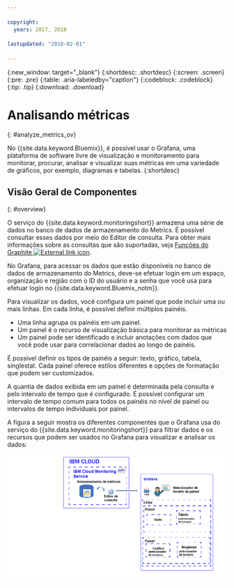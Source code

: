 ```yaml
---

copyright:
  years: 2017, 2018

lastupdated: "2018-02-01"

---
```


{:new_window: target="_blank"}
{:shortdesc: .shortdesc}
{:screen: .screen}
{:pre: .pre}
{:table: .aria-labeledby="caption"}
{:codeblock: .codeblock}
{:tip: .tip}
{:download: .download}


# Analisando métricas
{: #analyze_metrics_ov}

No {{site.data.keyword.Bluemix}}, é possível usar o Grafana, uma plataforma de
software livre de visualização e monitoramento para monitorar, procurar, analisar e visualizar suas métricas em uma
variedade de gráficos, por exemplo, diagramas e tabelas.
{:shortdesc}


## Visão Geral de Componentes
{: #overview}

O serviço do {{site.data.keyword.monitoringshort}} armazena uma série de dados no banco de dados de armazenamento do Metrics. É possível consultar esses dados por meio do Editor de consulta. Para obter mais informações sobre as consultas que são suportadas, veja [Funções do Graphite ![External link icon](../../icons/launch-glyph.svg "External link icon")](http://graphite.readthedocs.io/en/0.9.13-pre1/functions.html).

No Grafana, para acessar os dados que estão disponíveis no banco de dados de armazenamento do Metrics,
deve-se efetuar login em um espaço, organização e região com o ID do usuário e a senha que você usa para
efetuar login no {{site.data.keyword.Bluemix_notm}}. 

Para visualizar os dados, você configura um painel que pode incluir uma ou mais linhas. Em cada linha, é possível definir múltiplos painéis. 

* Uma linha agrupa os painéis em um painel. 
* Um painel é o recurso de visualização básica para monitorar as métricas 
* Um painel pode ser identificado e incluir anotações com dados que você pode usar para correlacionar dados ao longo de painéis.

É possível definir os tipos de painéis a seguir: texto, gráfico, tabela, singlestat. Cada painel oferece estilos diferentes e opções de formatação que podem ser customizados. 

A quantia de dados exibida em um painel é determinada pela consulta e pelo intervalo de tempo que é configurado. É possível configurar um intervalo de tempo comum para todos os painéis no nível de painel ou intervalos de tempo individuais por painel.

A figura a seguir mostra os diferentes componentes que o Grafana usa do serviço do {{site.data.keyword.monitoringshort}} para filtrar dados e os recursos que podem ser usados no Grafana para visualizar e analisar os dados:

![Visão geral do componente de alto nível dos recursos no serviço do {{site.data.keyword.monitoringlong}} e no Grafana usados para exibir e monitorar as métricas](images/grafana_ov_f1.gif)






